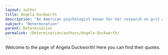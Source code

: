 ```yaml
---
layout: author
title: Angela Duckworth
description: "An American psychologist known for her research on grit and determination, author of the bestseller 'Grit: The Power of Passion and Perseverance'."
subject: "Determination"
parent: Determination
permalink: /Determination/authors/Angela-Duckworth/
---
```


Welcome to the page of Angela Duckworth! Here you can find their quotes.
